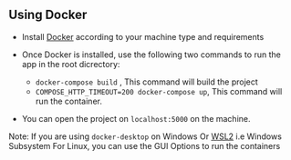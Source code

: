 ## Using Docker

* Install [Docker](https://docs.docker.com/engine/install/) according to your machine type and requirements

* Once Docker is installed, use the following two commands to run the app in the root dicrectory:
  * `docker-compose build` , This command will build the project
  * `COMPOSE_HTTP_TIMEOUT=200 docker-compose up`, This command will run the container.

* You can open the project on `localhost:5000` on the machine.

Note: If you are using `docker-desktop` on Windows Or [WSL2](https://www.omgubuntu.co.uk/how-to-install-wsl2-on-windows-10) i.e Windows Subsystem For Linux, you can use the GUI Options to run the containers
